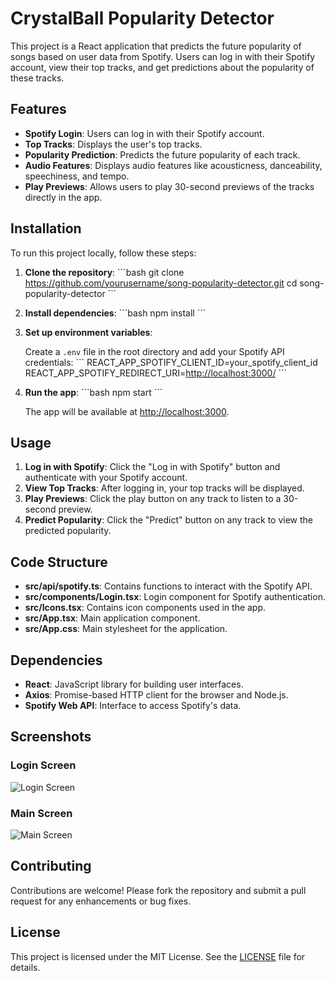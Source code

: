 
# CrystalBall Popularity Detector

This project is a React application that predicts the future popularity of songs based on user data from Spotify. Users can log in with their Spotify account, view their top tracks, and get predictions about the popularity of these tracks.

## Features

- **Spotify Login**: Users can log in with their Spotify account.
- **Top Tracks**: Displays the user's top tracks.
- **Popularity Prediction**: Predicts the future popularity of each track.
- **Audio Features**: Displays audio features like acousticness, danceability, speechiness, and tempo.
- **Play Previews**: Allows users to play 30-second previews of the tracks directly in the app.

## Installation

To run this project locally, follow these steps:

1. **Clone the repository**:
   \`\`\`bash
   git clone <https://github.com/yourusername/song-popularity-detector.git>
   cd song-popularity-detector
   \`\`\`

2. **Install dependencies**:
   \`\`\`bash
   npm install
   \`\`\`

3. **Set up environment variables**:

   Create a `.env` file in the root directory and add your Spotify API credentials:
   \`\`\`
   REACT_APP_SPOTIFY_CLIENT_ID=your_spotify_client_id
   REACT_APP_SPOTIFY_REDIRECT_URI=<http://localhost:3000/>
   \`\`\`

4. **Run the app**:
   \`\`\`bash
   npm start
   \`\`\`

   The app will be available at [http://localhost:3000](http://localhost:3000).

## Usage

1. **Log in with Spotify**: Click the "Log in with Spotify" button and authenticate with your Spotify account.
2. **View Top Tracks**: After logging in, your top tracks will be displayed.
3. **Play Previews**: Click the play button on any track to listen to a 30-second preview.
4. **Predict Popularity**: Click the "Predict" button on any track to view the predicted popularity.

## Code Structure

- **src/api/spotify.ts**: Contains functions to interact with the Spotify API.
- **src/components/Login.tsx**: Login component for Spotify authentication.
- **src/Icons.tsx**: Contains icon components used in the app.
- **src/App.tsx**: Main application component.
- **src/App.css**: Main stylesheet for the application.

## Dependencies

- **React**: JavaScript library for building user interfaces.
- **Axios**: Promise-based HTTP client for the browser and Node.js.
- **Spotify Web API**: Interface to access Spotify's data.

## Screenshots

### Login Screen

![Login Screen](./screenshots/login_screen.png)

### Main Screen

![Main Screen](./screenshots/main_screen.png)

## Contributing

Contributions are welcome! Please fork the repository and submit a pull request for any enhancements or bug fixes.

## License

This project is licensed under the MIT License. See the [LICENSE](LICENSE) file for details.
